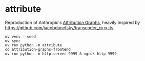 # attribute

Reproduction of Anthropic's [Attribution Graphs](https://transformer-circuits.pub/2025/attribution-graphs/methods.html), heavily inspired by https://github.com/jacobdunefsky/transcoder_circuits.

```
uv venv --seed
uv sync
uv run python -m attribute
cd attribution-graphs-frontend
uv run python -m http.server 9999 & ngrok http 9999
```
